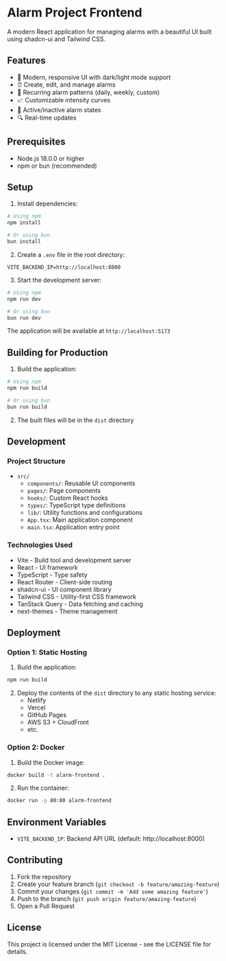 # Alarm Project Frontend

A modern React application for managing alarms with a beautiful UI built using shadcn-ui and Tailwind CSS.

## Features

- 🎨 Modern, responsive UI with dark/light mode support
- ⏰ Create, edit, and manage alarms
- 🔄 Recurring alarm patterns (daily, weekly, custom)
- 📈 Customizable intensity curves
- 🎯 Active/inactive alarm states
- 🔍 Real-time updates

## Prerequisites

- Node.js 18.0.0 or higher
- npm or bun (recommended)

## Setup

1. Install dependencies:
```bash
# Using npm
npm install

# Or using bun
bun install
```

2. Create a `.env` file in the root directory:
```env
VITE_BACKEND_IP=http://localhost:8000
```

3. Start the development server:
```bash
# Using npm
npm run dev

# Or using bun
bun run dev
```

The application will be available at `http://localhost:5173`

## Building for Production

1. Build the application:
```bash
# Using npm
npm run build

# Or using bun
bun run build
```

2. The built files will be in the `dist` directory

## Development

### Project Structure

- `src/`
  - `components/`: Reusable UI components
  - `pages/`: Page components
  - `hooks/`: Custom React hooks
  - `types/`: TypeScript type definitions
  - `lib/`: Utility functions and configurations
  - `App.tsx`: Main application component
  - `main.tsx`: Application entry point

### Technologies Used

- Vite - Build tool and development server
- React - UI framework
- TypeScript - Type safety
- React Router - Client-side routing
- shadcn-ui - UI component library
- Tailwind CSS - Utility-first CSS framework
- TanStack Query - Data fetching and caching
- next-themes - Theme management

## Deployment

### Option 1: Static Hosting

1. Build the application:
```bash
npm run build
```

2. Deploy the contents of the `dist` directory to any static hosting service:
   - Netlify
   - Vercel
   - GitHub Pages
   - AWS S3 + CloudFront
   - etc.

### Option 2: Docker

1. Build the Docker image:
```bash
docker build -t alarm-frontend .
```

2. Run the container:
```bash
docker run -p 80:80 alarm-frontend
```

## Environment Variables

- `VITE_BACKEND_IP`: Backend API URL (default: http://localhost:8000)

## Contributing

1. Fork the repository
2. Create your feature branch (`git checkout -b feature/amazing-feature`)
3. Commit your changes (`git commit -m 'Add some amazing feature'`)
4. Push to the branch (`git push origin feature/amazing-feature`)
5. Open a Pull Request

## License

This project is licensed under the MIT License - see the LICENSE file for details.
